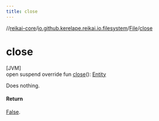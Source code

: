 ```yaml
---
title: close
---
```

//[reikai-core](../../../index.html)/[io.github.kerelape.reikai.io.filesystem](../index.html)/[File](index.html)/[close](close.html)



# close



[JVM]\
open suspend override fun [close](close.html)(): [Entity](../../io.github.kerelape.reikai/-entity/index.html)



Does nothing.



#### Return



[False](../../io.github.kerelape.reikai.logic/-false/index.html).




